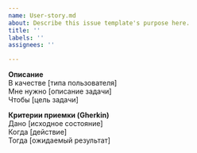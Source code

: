 ```yaml
---
name: User-story.md
about: Describe this issue template's purpose here.
title: ''
labels: ''
assignees: ''

---
```


**Описание**  
В качестве [типа пользователя]  
Мне нужно [описание задачи]  
Чтобы [цель задачи]  

**Критерии приемки (Gherkin)**  
Дано [исходное состояние]  
Когда [действие]  
Тогда [ожидаемый результат]
